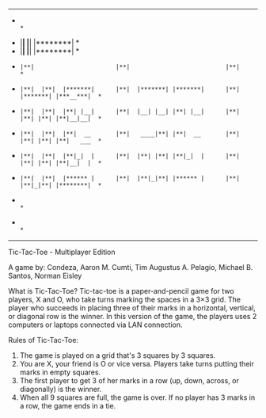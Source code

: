 ********************************************************************************************
*                                                                                           *
*  |********|                 |********|                     |********|                     *
*  |********|                 |********|                     |********|                     *     
*     |**|                       |**|                           |**|                        *
*     |**|  |**|  |*******|      |**|  |*******| |*******|      |**|  |*******| |***__***|  *
*     |**|  |**|  |**| |__|      |**|  |__| |__| |**| |__|      |**|  |**| |**| |**|__|__|  *
*     |**|  |**|  |**|  __       |**|   ____|**| |**|  __       |**|  |**| |**| |**|   ___  *
*     |**|  |**|  |**|_|  |      |**|  |**| |**| |**|_|  |      |**|  |**| |**| |**|__|  |  *
*     |**|  |**|  |****** |      |**|  |**|_|**| |****** |      |**|  |**|_|**| |********|  *
*                                                                                           *
*                                                                                           *
********************************************************************************************


Tic-Tac-Toe - Multiplayer Edition

A game by:
Condeza, Aaron M.
Cumti, Tim Augustus A.
Pelagio, Michael B.
Santos, Norman Eisley

What is Tic-Tac-Toe?
	Tic-tac-toe is a paper-and-pencil game for two players, X and O, who take turns marking the spaces in a 3×3 grid. The player who succeeds in placing three of their marks in a horizontal, vertical, or diagonal row is the winner.
	In this version of the game, the players uses 2 computers or laptops connected via LAN connection. 

Rules of Tic-Tac-Toe:
1. The game is played on a grid that's 3 squares by 3 squares.
2. You are X, your friend is O or vice versa. Players take turns putting their marks in empty squares.
3. The first player to get 3 of her marks in a row (up, down, across, or diagonally) is the winner.
4. When all 9 squares are full, the game is over. If no player has 3 marks in a row, the game ends in a tie.

	
